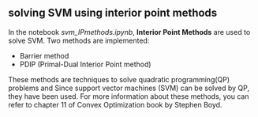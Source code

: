 ## solving SVM using interior point methods 
In the notebook *svm_IPmethods.ipynb*, **Interior Point Methods** are used to solve SVM. Two methods are implemented:

*   Barrier method
*   PDIP (Primal-Dual Interior Point method)

These methods are techniques to solve quadratic programming(QP) problems and Since support vector machines (SVM) can be solved by QP, they have been used. 
For more information about these methods, you can refer to chapter 11 of Convex Optimization book by Stephen Boyd.

